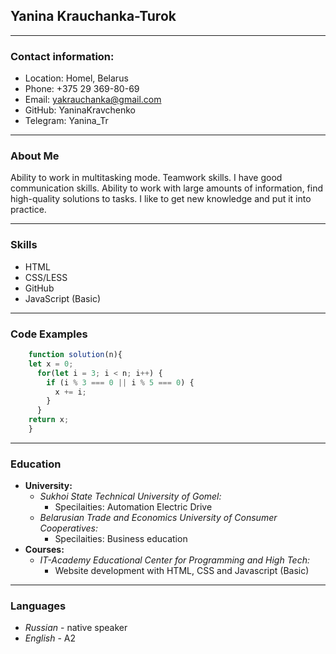 ## Yanina Krauchanka-Turok ##  

***  
### Contact information: ###  

* Location: Homel, Belarus
* Phone: +375 29 369-80-69
* Email: yakrauchanka@gmail.com
* GitHub: YaninaKravchenko
* Telegram: Yanina_Tr

***  
### About Me ###  

Ability to work in multitasking mode. Teamwork skills. I have good communication skills. Ability to work with large amounts of information, find high-quality solutions to tasks. I like to get new knowledge and put it into practice.  

***
### Skills ###  

* HTML
* CSS/LESS
* GitHub
* JavaScript (Basic)
 
***
### Code Examples ###

```javascript
    function solution(n){
    let x = 0;
      for(let i = 3; i < n; i++) {
        if (i % 3 === 0 || i % 5 === 0) {
          x += i;
        }
      }
    return x;
    }
```

***
### Education ###

* __University:__ 
  * _Sukhoi State Technical University of Gomel:_
    * Specilaities: Automation Electric Drive
  * _Belarusian Trade and Economics University of Consumer Cooperatives:_
    * Specilaities: Business education
* __Courses:__
    * _IT-Academy Educational Center for Programming and High Tech:_
        * Website development with HTML, CSS and Javascript (Basic)

***
### Languages ###

*   _Russian_ - native speaker
*   _English_ - A2

